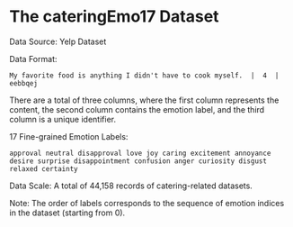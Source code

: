 # The cateringEmo17 Dataset

Data Source: Yelp Dataset

Data Format:

`My favorite food is anything I didn't have to cook myself.	 |  4  |  eebbqej`

There are a total of three columns, where the first column represents the content, the second column contains the emotion label, and the third column is a unique identifier.

17 Fine-grained Emotion Labels:

`approval
neutral
disapproval
love
joy
caring
excitement
annoyance
desire
surprise
disappointment
confusion
anger
curiosity
disgust
relaxed
certainty`

Data Scale:
A total of 44,158 records of catering-related datasets.

Note: The order of labels corresponds to the sequence of emotion indices in the dataset (starting from 0).